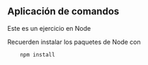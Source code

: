 ## Aplicación de comandos

Este es un ejercicio en Node

Recuerden instalar los paquetes de Node con

```
	npm install
```